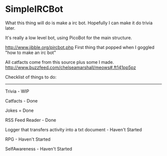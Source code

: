 # SimpleIRCBot

What this thing will do is make a irc bot. Hopefully I can make it do trivia later.

It's really a low level bot, using PicoBot for the main structure.

http://www.jibble.org/pircbot.php
First thing that popped when I goggled "how to make an irc bot"

All catfacts come from this source plus some I made.
http://www.buzzfeed.com/chelseamarshall/meows#.ft141pp5pz

Checklist of things to do:
__________________________

Trivia - WIP

Catfacts - Done

Jokes = Done

RSS Feed Reader - Done

Logger that transfers activity into a txt document - Haven't Started

RPG - Haven't Started

SelfAwareness - Haven't Started
